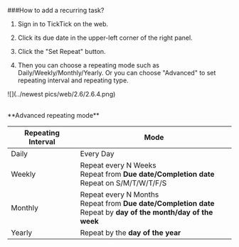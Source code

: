 ###How to add a recurring task?
1. Sign in to TickTick on the web.

2. Click its due date in the upper-left corner of the right panel. 

3. Click the "Set Repeat" button.

4. Then you can choose a repeating mode such as Daily/Weekly/Monthly/Yearly. Or you can choose "Advanced" to set repeating interval and repeating type.

![](../newest pics/web/2.6/2.6.4.png)



<br />
**Advanced repeating mode**

|Repeating Interval | Mode |
| -- | -- |
|Daily | Every Day |
| Weekly | Repeat every N Weeks<br />Repeat from **Due date/Completion date**<br />Repeat on S/M/T/W/T/F/S|
| Monthly |  Repeat every N Months<br />Repeat from **Due date/Completion date**<br />Repeat by **day of the month/day of the week**|
| Yearly | Repeat by the **day of the year** |


